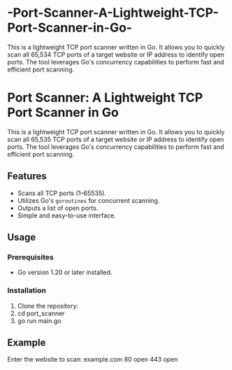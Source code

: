 # -Port-Scanner-A-Lightweight-TCP-Port-Scanner-in-Go-
This is a lightweight TCP port scanner written in Go. It allows you to quickly scan all 65,534 TCP ports of a target website or IP address to identify open ports. The tool leverages Go's concurrency capabilities to perform fast and efficient port scanning.

# Port Scanner: A Lightweight TCP Port Scanner in Go

This is a lightweight TCP port scanner written in Go. It allows you to quickly scan all 65,535 TCP ports of a target website or IP address to identify open ports. The tool leverages Go's concurrency capabilities to perform fast and efficient port scanning.

## Features
- Scans all TCP ports (1–65535).
- Utilizes Go's `goroutines` for concurrent scanning.
- Outputs a list of open ports.
- Simple and easy-to-use interface.

## Usage

### Prerequisites
- Go version 1.20 or later installed.

### Installation
1. Clone the repository:
2. cd port_scanner
3. go run main.go

## Example
Enter the website to scan: example.com
80 open
443 open

 

